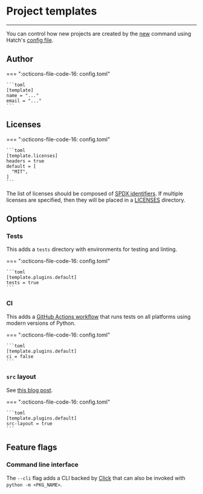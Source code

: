 # Project templates

-----

You can control how new projects are created by the [new](../cli/reference.md#hatch-new) command using Hatch's [config file](hatch.md).

## Author

=== ":octicons-file-code-16: config.toml"

    ```toml
    [template]
    name = "..."
    email = "..."
    ```

## Licenses

=== ":octicons-file-code-16: config.toml"

    ```toml
    [template.licenses]
    headers = true
    default = [
      "MIT",
    ]
    ```

The list of licenses should be composed of [SPDX identifiers](https://spdx.org/licenses/). If multiple licenses are specified, then they will be placed in a [LICENSES](https://reuse.software/faq/#multi-licensing) directory.

## Options

### Tests

This adds a `tests` directory with environments for testing and linting.

=== ":octicons-file-code-16: config.toml"

    ```toml
    [template.plugins.default]
    tests = true
    ```

### CI

This adds a [GitHub Actions workflow](https://docs.github.com/en/actions/learn-github-actions/understanding-github-actions#workflows) that runs tests on all platforms using modern versions of Python.

=== ":octicons-file-code-16: config.toml"

    ```toml
    [template.plugins.default]
    ci = false
    ```

### `src` layout

See [this blog post](https://blog.ionelmc.ro/2014/05/25/python-packaging/).

=== ":octicons-file-code-16: config.toml"

    ```toml
    [template.plugins.default]
    src-layout = true
    ```

## Feature flags

### Command line interface

The `--cli` flag adds a CLI backed by [Click](https://github.com/pallets/click) that can also be invoked with `python -m <PKG_NAME>`.
